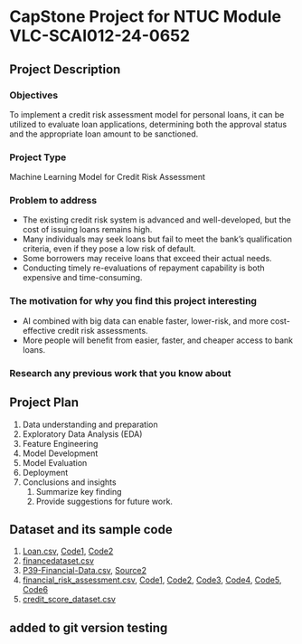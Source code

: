 # CapStone Project for NTUC Module VLC-SCAI012-24-0652

## Project Description

### Objectives

To implement a credit risk assessment model for personal loans, it can be utilized to evaluate loan applications, determining both the approval status and the appropriate loan amount to be sanctioned.

### Project Type

Machine Learning Model for Credit Risk Assessment

### Problem to address

- The existing credit risk system is advanced and well-developed, but the cost of issuing loans remains high.
- Many individuals may seek loans but fail to meet the bank’s qualification criteria, even if they pose a low risk of default.
- Some borrowers may receive loans that exceed their actual needs.
- Conducting timely re-evaluations of repayment capability is both expensive and time-consuming.

### The motivation for why you find this project interesting

- AI combined with big data can enable faster, lower-risk, and more cost-effective credit risk assessments.
- More people will benefit from easier, faster, and cheaper access to bank loans.

### Research any previous work that you know about

## Project Plan

1. Data understanding and preparation
2. Exploratory Data Analysis (EDA)
3. Feature Engineering
4. Model Development
5. Model Evaluation
6. Deployment
7. Conclusions and insights
   1. Summarize key finding
   2. Provide suggestions for future work.

## Dataset and its sample code

1. [Loan.csv](https://www.kaggle.com/datasets/lorenzozoppelletto/financial-risk-for-loan-approval/data), [Code1](https://www.kaggle.com/code/lorenzozoppelletto/financial-regression-and-binary-classification), [Code2](https://www.kaggle.com/code/jayrdixit/financial-risk-loan-approval)
2. [financedataset.csv](https://www.kaggle.com/datasets/kushagrakashyap23/finance-dataset)
3. [P39-Financial-Data.csv](https://www.kaggle.com/datasets/shubhi13/financial-dataset), [Source2](https://www.kaggle.com/datasets/dondata/loans-data)
4. [financial_risk_assessment.csv](https://www.kaggle.com/datasets/preethamgouda/financial-risk), [Code1](https://www.kaggle.com/code/preethamgouda/sample), [Code2](https://www.kaggle.com/code/vinod123kumar/finacial-risk), [Code3](https://www.kaggle.com/code/gouravgulia/financial-risk-assesment), [Code4](https://www.kaggle.com/code/kimkijun7/financial-risk-classifier-ml-ann-with-python), [Code5](https://www.kaggle.com/code/zeyadsayedadbullah/individual-financial-risk-analysis), [Code6](https://www.kaggle.com/code/mahmoudredagamail/financial-risk)
5. [credit_score_dataset.csv](https://www.kaggle.com/datasets/gautam02s/financial-record)


## added to git version testing
